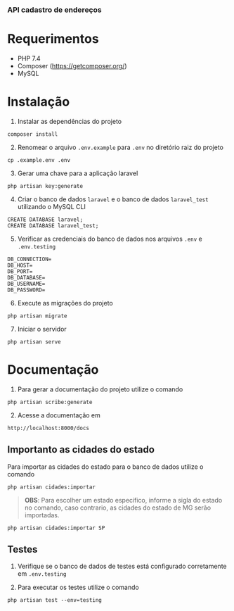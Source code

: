 ### API cadastro de endereços

# Requerimentos
* PHP 7.4
* Composer (https://getcomposer.org/)
* MySQL

# Instalação

1. Instalar as dependências do projeto
```
composer install
```
2. Renomear o arquivo `.env.example` para `.env` no diretório raiz do projeto
```
cp .example.env .env
```
3. Gerar uma chave para a aplicação laravel
```
php artisan key:generate
```
4. Criar o banco de dados `laravel` e o banco de dados `laravel_test` utilizando o MySQL CLI
```
CREATE DATABASE laravel;
CREATE DATABASE laravel_test;
```

5. Verificar as credenciais do banco de dados nos arquivos `.env` e `.env.testing`
```
DB_CONNECTION=
DB_HOST=
DB_PORT=
DB_DATABASE=
DB_USERNAME=
DB_PASSWORD=
```

6. Execute as migrações do projeto
```
php artisan migrate
```

7. Iniciar o servidor
```
php artisan serve
```
# Documentação

1. Para gerar a documentação do projeto utilize o comando
```
php artisan scribe:generate
```

2. Acesse a documentação em
```
http://localhost:8000/docs
```

## Importanto as cidades do estado

Para importar as cidades do estado para o banco de dados utilize o comando
```
php artisan cidades:importar
```
>**OBS**: Para escolher um estado especifico, informe a sigla do estado no comando, caso contrario, as cidades do estado de MG serão importadas.
```
php artisan cidades:importar SP
```

## Testes
1. Verifique se o banco de dados de testes está configurado corretamente em `.env.testing`

1. Para executar os testes utilize o comando
```
php artisan test --env=testing
```
